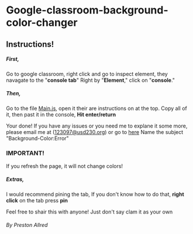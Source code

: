 # Google-classroom-background-color-changer
## Instructions!
##### First,
Go to google classroom,
right click and go to inspect element,
they navagate to the "**console tab**" Right by "**Element**," click on "**console**."

##### Then,
Go to the file [Main.js](main.js), open it their are instructions on at the top.
Copy all of it,
then past it in the console,
**Hit enter/return**

Your done!
If you have any issues or you need me to explane it some more, please email me at (123097@usd230.org) or go to [here](https://github.com/pred12/Google-classroom-background-color-changer/issues) 
Name the subject "Background-Color:Error"

### IMPORTANT!
If you refresh the page, it will not change colors!

##### Extras,
I would recommend pining the tab,
If you don't know how to do that, **right click** on the tab press **pin**

Feel free to shair this with anyone!
Just don't say clam it as your own

###### By Preston Allred
